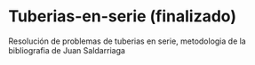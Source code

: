 # Tuberias-en-serie (finalizado)
Resolución de problemas de tuberias en serie, metodologia de la bibliografia de Juan Saldarriaga

